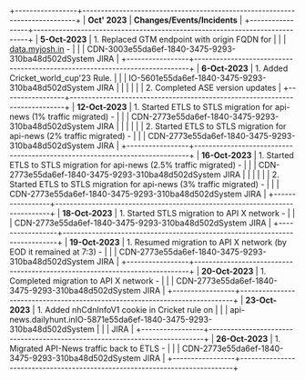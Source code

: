 +-----------------+----------------------------------------------------------------------------+
| **Oct\' 2023**  | **Changes/Events/Incidents**                                               |
+-----------------+----------------------------------------------------------------------------+
| **5-Oct-2023**  | 1.  Replaced GTM endpoint with origin FQDN for                             |
|                 |     [data.myjosh.in](http://data.myjosh.in) -                              |
|                 |     CDN-3003e55da6ef-1840-3475-9293-310ba48d502dSystem JIRA                |
+-----------------+----------------------------------------------------------------------------+
| **6-Oct-2023**  | 1.  Added Cricket_world_cup\'23 Rule.                                      |
|                 |     IO-5601e55da6ef-1840-3475-9293-310ba48d502dSystem JIRA                 |
|                 |                                                                            |
|                 | 2.  Completed ASE version updates                                          |
+-----------------+----------------------------------------------------------------------------+
| **12-Oct-2023** | 1.  Started ETLS to STLS migration for api-news (1% traffic migrated) -    |
|                 |     CDN-2773e55da6ef-1840-3475-9293-310ba48d502dSystem JIRA                |
|                 |                                                                            |
|                 | 2.  Started ETLS to STLS migration for api-news (2% traffic migrated) -    |
|                 |     CDN-2773e55da6ef-1840-3475-9293-310ba48d502dSystem JIRA                |
+-----------------+----------------------------------------------------------------------------+
| **16-Oct-2023** | 1.  Started ETLS to STLS migration for api-news (2.5% traffic migrated) -  |
|                 |     CDN-2773e55da6ef-1840-3475-9293-310ba48d502dSystem JIRA                |
|                 |                                                                            |
|                 | 2.  Started ETLS to STLS migration for api-news (3% traffic migrated) -    |
|                 |     CDN-2773e55da6ef-1840-3475-9293-310ba48d502dSystem JIRA                |
+-----------------+----------------------------------------------------------------------------+
| **18-Oct-2023** | 1.  Started STLS migration to API X network -                              |
|                 |     CDN-2773e55da6ef-1840-3475-9293-310ba48d502dSystem JIRA                |
+-----------------+----------------------------------------------------------------------------+
| **19-Oct-2023** | 1.  Resumed migration to API X network (by EOD it remained at 7:3) -       |
|                 |     CDN-2773e55da6ef-1840-3475-9293-310ba48d502dSystem JIRA                |
+-----------------+----------------------------------------------------------------------------+
| **20-Oct-2023** | 1.  Completed migration to API X network -                                 |
|                 |     CDN-2773e55da6ef-1840-3475-9293-310ba48d502dSystem JIRA                |
+-----------------+----------------------------------------------------------------------------+
| **23-Oct-2023** | 1.  Added nhCdnInfoV1 cookie in Cricket rule on                            |
|                 |     api-news.dailyhunt.inIO-5871e55da6ef-1840-3475-9293-310ba48d502dSystem |
|                 |     JIRA                                                                   |
+-----------------+----------------------------------------------------------------------------+
| **26-Oct-2023** | 1.  Migrated API-News traffic back to ETLS -                               |
|                 |     CDN-2773e55da6ef-1840-3475-9293-310ba48d502dSystem JIRA                |
+-----------------+----------------------------------------------------------------------------+
